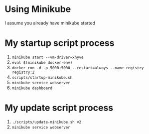 # Using Minikube
I assume you already have minikube started

# My startup script process
1. `minikube start --vm-driver=xhyve`
2. `eval $(minikube docker-env)`
3. `docker run -d -p 5000:5000 --restart=always --name registry registry:2`
4. `scripts/startup-minikube.sh`
5. `minikube service webserver`
6. `minikube dashboard`

# My update script process
1. `./scripts/update-minikube.sh v2`
2. `minikube service webserver`
